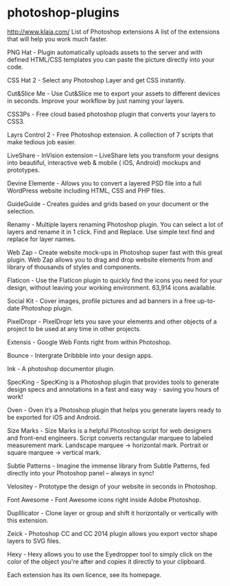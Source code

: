 # photoshop-plugins
http://www.klaia.com/
List of Photoshop extensions
A list of the extensions that will help you work much faster.

PNG Hat - Plugin automatically uploads assets to the server and with defined HTML/CSS templates you can paste the picture directly into your code.

CSS Hat 2 - Select any Photoshop Layer and get CSS instantly.

Cut&Slice Me - Use Cut&Slice me to export your assets to different devices in seconds. Improve your workflow by just naming your layers.

CSS3Ps - Free cloud based photoshop plugin that converts your layers to CSS3.

Layrs Control 2 - Free Photoshop extension. A collection of 7 scripts that make tedious job easier.

LiveShare - InVision extension – LiveShare lets you transform your designs into beautiful, interactive web & mobile ( iOS, Android) mockups and prototypes.

Devine Elemente - Allows you to convert a layered PSD file into a full WordPress website including HTML, CSS and PHP files.

GuideGuide - Creates guides and grids based on your document or the selection.

Renamy - Multiple layers renaming Photoshop plugin. You can select a lot of layers and rename it in 1 click. Find and Replace. Use simple text find and replace for layer names.

Web Zap - Create website mock-ups in Photoshop super fast with this great plugin. Web Zap allows you to drag and drop website elements from and library of thousands of styles and components.

Flaticon - Use the FlatIcon plugin to quickly find the icons you need for your design, without leaving your working environment. 63,914 icons available.

Social Kit - Cover images, profile pictures and ad banners in a free up-to-date Photoshop plugin.

PixelDropr - PixelDropr lets you save your elements and other objects of a project to be used at any time in other projects.

Extensis - Google Web Fonts right from within Photoshop.

Bounce - Intergrate Dribbble into your design apps.

Ink - A photoshop documentor plugin.

SpecKing - SpecKing is a Photoshop plugin that provides tools to generate design specs and annotations in a fast and easy way - saving you hours of work!

Oven - Oven it’s a Photoshop plugin that helps you generate layers ready to be exported for iOS and Android.

Size Marks - Size Marks is a helpful Photoshop script for web designers and front-end engineers. Script converts rectangular marquee to labeled measurement mark. Landscape marquee → horizontal mark. Portrait or square marquee → vertical mark.

Subtle Patterns - Imagine the immense library from Subtle Patterns, fed directly into your Photoshop panel – always in sync!

Velositey - Prototype the design of your website in seconds in Photoshop.

Font Awesome - Font Awesome icons right inside Adobe Photoshop.

Duplllicator - Clone layer or group and shift it horizontally or vertically with this extension.

Zeick - Photoshop CC and CC 2014 plugin allows you export vector shape layers to SVG files.

Hexy - Hexy allows you to use the Eyedropper tool to simply click on the color of the object you're after and copies it directly to your clipboard.

Each extension has its own licence, see its homepage.
